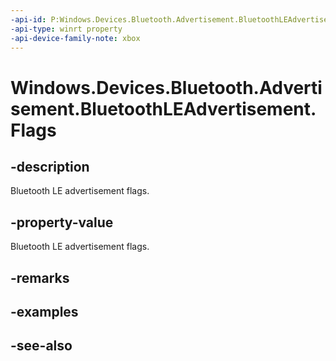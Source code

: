 ```yaml
---
-api-id: P:Windows.Devices.Bluetooth.Advertisement.BluetoothLEAdvertisement.Flags
-api-type: winrt property
-api-device-family-note: xbox
---
```


<!-- Property syntax
public Windows.Foundation.IReference<Windows.Devices.Bluetooth.Advertisement.BluetoothLEAdvertisementFlags> Flags { get;  set; }
-->

# Windows.Devices.Bluetooth.Advertisement.BluetoothLEAdvertisement.Flags

## -description
Bluetooth LE advertisement flags.

## -property-value
Bluetooth LE advertisement flags.

## -remarks

## -examples

## -see-also
